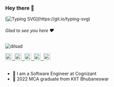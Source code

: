 ### Hey there :wave:

[![Typing SVG](https://readme-typing-svg.demolab.com?font=Fira+Code&pause=1000&width=435&lines=This+is+Dilsad+Mohammed.)](https://git.io/typing-svg)

###### Glad to see you here :heart:

<p align="left"> <img src="https://komarev.com/ghpvc/?username=dilsad&label=Views&color=blue&style=plastic" alt="dilsad" /> </p>

<a href="https://www.linkedin.com/in/dilsad-mohammed-604746172">
  <kbd>
  <img align="centre" alt="dilsad's LinkdeIn" width="22px" src="https://cdn-icons-png.flaticon.com/512/174/174857.png" />
</a>
  
 <a href="https://www.instagram.com/im_dilsad/">
  <kbd>
  <img align="centre" alt="dilsad's Instagram" width="22px" src="https://upload.wikimedia.org/wikipedia/commons/thumb/e/e7/Instagram_logo_2016.svg/2048px-Instagram_logo_2016.svg.png" />
</a>
  
<a href="https://twitter.com/im_dilsad">
<kbd>
<img align="centre" alt="dilsad's Twitter" width="22px" src="https://www.iconpacks.net/icons/2/free-twitter-logo-icon-2429-thumb.png" />
</a>
 
<a href="https://t.me/Im_Dilsad">
  <kbd>
  <img align="centre" alt="dilsad's Telegram" width="22px" src="https://upload.wikimedia.org/wikipedia/commons/thumb/8/82/Telegram_logo.svg/768px-Telegram_logo.svg.png" />
</a>
 

<a href="mailto:dilsadmohammed4@gmail.com">
  <kbd>
  <img align="centre" alt="shumbul's Outlook" width="22px" src="https://play-lh.googleusercontent.com/KSuaRLiI_FlDP8cM4MzJ23ml3og5Hxb9AapaGTMZ2GgR103mvJ3AAnoOFz1yheeQBBI" />
</a>

<br/>
<br/>

- 🏢 I am a Software Engineer at Cognizant
- 🏫 2022 MCA graduate from KIIT Bhubaneswar
